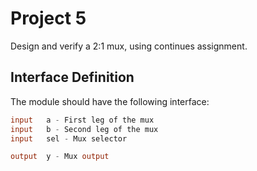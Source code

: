 # Project 5 
Design and verify a 2:1 mux, using continues assignment.

## Interface Definition
The module should have the following interface:

```verilog
input   a - First leg of the mux 
input   b - Second leg of the mux 
input   sel - Mux selector  

output  y - Mux output 
```

